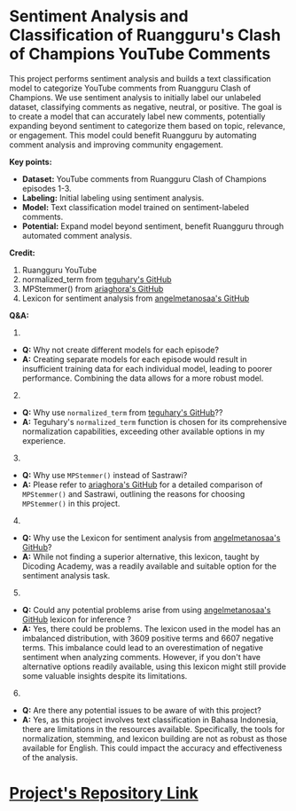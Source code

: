# **Sentiment Analysis and Classification of Ruangguru's Clash of Champions YouTube Comments**

This project performs sentiment analysis and builds a text classification model to categorize YouTube comments from Ruangguru Clash of Champions. We use sentiment analysis to initially label our unlabeled dataset, classifying comments as negative, neutral, or positive. The goal is to create a model that can accurately label new comments, potentially expanding beyond sentiment to categorize them based on topic, relevance, or engagement. This model could benefit Ruangguru by automating comment analysis and improving community engagement.

**Key points:**

* **Dataset:** YouTube comments from Ruangguru Clash of Champions episodes 1-3.
* **Labeling:** Initial labeling using sentiment analysis.
* **Model:** Text classification model trained on sentiment-labeled comments.
* **Potential:** Expand model beyond sentiment, benefit Ruangguru through automated comment analysis.

**Credit:**

1. Ruangguru YouTube
2. normalized_term from [teguhary's GitHub](https://github.com/teguhary)
3. MPStemmer() from [ariaghora's GitHub](https://github.com/ariaghora)
4. Lexicon for sentiment analysis from [angelmetanosaa's GitHub](https://github.com/angelmetanosaa)

**Q&A:**

1.
- **Q:** Why not create different models for each episode?
- **A:** Creating separate models for each episode would result in insufficient training data for each individual model, leading to poorer performance. Combining the data allows for a more robust model.
2.
- **Q:** Why use `normalized_term` from [teguhary's GitHub](https://github.com/teguhary)??
- **A:** Teguhary's `normalized_term` function is chosen for its comprehensive normalization capabilities, exceeding other available options in my experience.
3.
- **Q:** Why use `MPStemmer()` instead of Sastrawi?
- **A:** Please refer to [ariaghora's GitHub](https://github.com/ariaghora) for a detailed comparison of `MPStemmer()` and Sastrawi, outlining the reasons for choosing `MPStemmer()` in this project.
4.
- **Q:** Why use the Lexicon for sentiment analysis from [angelmetanosaa's GitHub](https://github.com/angelmetanosaa)?
- **A:** While not finding a superior alternative, this lexicon, taught by Dicoding Academy, was a readily available and suitable option for the sentiment analysis task.
5.
- **Q:** Could any potential problems arise from using [angelmetanosaa's GitHub](https://github.com/angelmetanosaa) lexicon for inference ?
- **A:** Yes, there could be problems. The lexicon used in the model has an imbalanced distribution, with 3609 positive terms and 6607 negative terms. This imbalance could lead to an overestimation of negative sentiment when analyzing comments. However, if you don't have alternative options readily available, using this lexicon might still provide some valuable insights despite its limitations.
6.
- **Q:** Are there any potential issues to be aware of with this project?
- **A:** Yes, as this project involves text classification in Bahasa Indonesia, there are limitations in the resources available. Specifically, the tools for normalization, stemming, and lexicon building are not as robust as those available for English. This could impact the accuracy and effectiveness of the analysis.

# **[Project's Repository Link](https://github.com/kevinadityaikhsan/ruangguru-sentiment-analysis-classification)**
